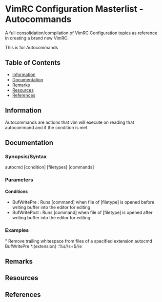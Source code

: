# VimRC Configuration Masterlist - Autocommands

A full consolidation/compilation of VimRC Configuration topics as reference in creating a brand new VimRC. 

This is for Autocommands

## Table of Contents
- [Information](#information)
- [Documentation](#documentation)
- [Remarks](#remarks)
- [Resources](#resources)
- [References](#references)

## Information

Autocommands are actions that vim will execute on reading that autocommand and if the condition is met

## Documentation

### Synopsis/Syntax

autocmd [condition] [filetypes] [commands]

### Parameters

#### Conditions
- BufWritePre 	: Runs [command] when file of [filetype] is opened before writing buffer into the editor for editing
- BufWritePost 	: Runs [command] when file of [filetype] is opened after writing buffer into the editor for editing

### Examples

" Remove trailing whitespace from files of a specified extension
autocmd BufWritePre *.{extension} :%s/\s\+$//e

## Remarks

## Resources

## References